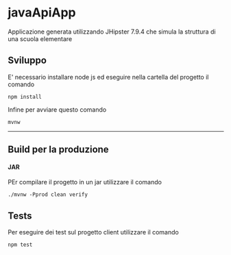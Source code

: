 # javaApiApp

Applicazione generata utilizzando JHipster 7.9.4 che simula la struttura di una scuola elementare

## Sviluppo

E' necessario installare node js ed eseguire nella cartella del progetto il comando

```
npm install
```

Infine per avviare questo comando

```
mvnw
```

---

## Build per la produzione

#### JAR

PEr compilare il progetto in un jar utilizzare il comando

```
./mvnw -Pprod clean verify
```

## Tests

Per eseguire dei test sul progetto client utilizzare il comando

```
npm test
```
